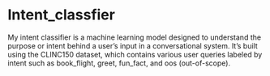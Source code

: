 # Intent_classfier
My intent classifier is a machine learning model designed to understand the purpose or intent behind a user’s input in a conversational system. It’s built using the CLINC150 dataset, which contains various user queries labeled by intent such as book_flight, greet, fun_fact, and oos (out-of-scope).
